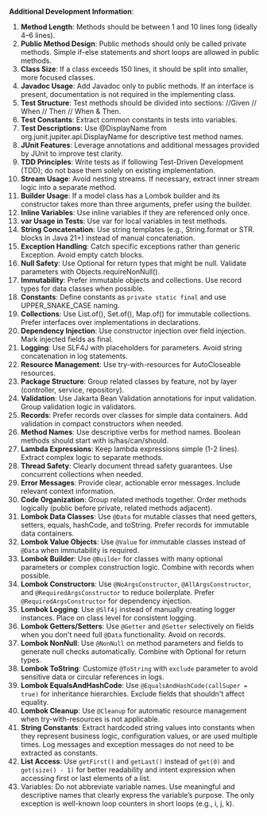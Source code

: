 **Additional Development Information**:

1. **Method Length**: Methods should be between 1 and 10 lines long (ideally 4–6 lines).
2. **Public Method Design**: Public methods should only be called private methods. Simple if-else statements and short
   loops are allowed in public methods.
3. **Class Size**: If a class exceeds 150 lines, it should be split into smaller, more focused classes.
4. **Javadoc Usage**: Add Javadoc only to public methods. If an interface is present, documentation is not required in
   the implementing class.
5. **Test Structure**: Test methods should be divided into sections: //Given // When // Then // When & Then.
6. **Test Constants**: Extract common constants in tests into variables.
7. **Test Descriptions**: Use @DisplayName from org.junit.jupiter.api.DisplayName for descriptive test method names.
8. **JUnit Features**: Leverage annotations and additional messages provided by JUnit to improve test clarity.
9. **TDD Principles**: Write tests as if following Test-Driven Development (TDD); do not base them solely on existing
   implementation.
10. **Stream Usage**: Avoid nesting streams. If necessary, extract inner stream logic into a separate method.
11. **Builder Usage**: If a model class has a Lombok builder and its constructor takes more than three arguments, prefer
    using the builder.
12. **Inline Variables**: Use inline variables if they are referenced only once.
13. **var Usage in Tests**: Use var for local variables in test methods.
14. **String Concatenation**: Use string templates (e.g., String.format or STR. blocks in Java 21+) instead of manual
    concatenation.
15. **Exception Handling**: Catch specific exceptions rather than generic Exception. Avoid empty catch blocks.
16. **Null Safety**: Use Optional for return types that might be null. Validate parameters with
    Objects.requireNonNull().
17. **Immutability**: Prefer immutable objects and collections. Use record types for data classes when possible.
18. **Constants**: Define constants as `private static final` and use UPPER_SNAKE_CASE naming.
19. **Collections**: Use List.of(), Set.of(), Map.of() for immutable collections. Prefer interfaces over implementations
    in declarations.
20. **Dependency Injection**: Use constructor injection over field injection. Mark injected fields as final.
21. **Logging**: Use SLF4J with placeholders for parameters. Avoid string concatenation in log statements.
22. **Resource Management**: Use try-with-resources for AutoCloseable resources.
23. **Package Structure**: Group related classes by feature, not by layer (controller, service, repository).
24. **Validation**: Use Jakarta Bean Validation annotations for input validation. Group validation logic in validators.
25. **Records**: Prefer records over classes for simple data containers. Add validation in compact constructors when
    needed.
26. **Method Names**: Use descriptive verbs for method names. Boolean methods should start with is/has/can/should.
27. **Lambda Expressions**: Keep lambda expressions simple (1-2 lines). Extract complex logic to separate methods.
28. **Thread Safety**: Clearly document thread safety guarantees. Use concurrent collections when needed.
29. **Error Messages**: Provide clear, actionable error messages. Include relevant context information.
30. **Code Organization**: Group related methods together. Order methods logically (public before private, related
    methods adjacent).
31. **Lombok Data Classes**: Use `@Data` for mutable classes that need getters, setters, equals, hashCode, and toString.
    Prefer records for immutable data containers.
32. **Lombok Value Objects**: Use `@Value` for immutable classes instead of `@Data` when immutability is required.
33. **Lombok Builder**: Use `@Builder` for classes with many optional parameters or complex construction logic. Combine
    with records when possible.
34. **Lombok Constructors**: Use `@NoArgsConstructor`, `@AllArgsConstructor`, and `@RequiredArgsConstructor` to reduce
    boilerplate. Prefer `@RequiredArgsConstructor` for dependency injection.
35. **Lombok Logging**: Use `@Slf4j` instead of manually creating logger instances. Place on class level for consistent
    logging.
36. **Lombok Getters/Setters**: Use `@Getter` and `@Setter` selectively on fields when you don't need full `@Data`
    functionality. Avoid on records.
37. **Lombok NonNull**: Use `@NonNull` on method parameters and fields to generate null checks automatically. Combine
    with Optional for return types.
38. **Lombok ToString**: Customize `@ToString` with `exclude` parameter to avoid sensitive data or circular references
    in logs.
39. **Lombok EqualsAndHashCode**: Use `@EqualsAndHashCode(callSuper = true)` for inheritance hierarchies. Exclude fields
    that shouldn't affect equality.
40. **Lombok Cleanup**: Use `@Cleanup` for automatic resource management when try-with-resources is not applicable.
41. **String Constants**: Extract hardcoded string values into constants when they represent business logic,
    configuration values, or are used multiple times. Log messages and exception messages do not need to be extracted as
    constants.
42. **List Access**: Use `getFirst()` and `getLast()` instead of `get(0)` and `get(size() - 1)` for better readability
    and intent expression when accessing first or last elements of a list.
43. Variables: Do not abbreviate variable names. Use meaningful and descriptive names that clearly express the
    variable’s purpose. The only exception is well-known loop counters in short loops (e.g., i, j, k).